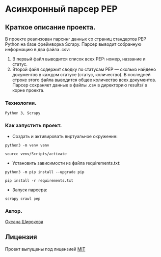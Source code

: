 # Асинхронный парсер PEP

## Краткое описание проекта.

В проекте реализован парсинг данных со страниц стандартов PEP Python на базе фреймворка Scrapy.
Парсер выводит собранную информацию в два файла .csv:
1. В первый файл выводится список всех PEP: номер, название и статус.
2. Второй файл содержит сводку по статусам PEP — сколько найдено документов в каждом статусе (статус, количество). В последней строке этого файла выводится общее количество всех документов.
Парсер сохраняет данные в файлы .csv в директорию results/ в корне проекта.


### Технологии.
```
Python 3, Scrapy
```
### Как запустить проект.

- Cоздать и активировать виртуальное окружение:

```
python3 -m venv venv
```

```
source venv/Scripts/activate
```

- Установить зависимости из файла requirements.txt:

```
python3 -m pip install --upgrade pip
```

```
pip install -r requirements.txt
```

- Запуск парсера:
```
scrapy crawl pep
```

### Автор.
[Оксана Широкова](https://github.com/son13425)

## Лицензия
Проект выпущены под лицензией [MIT](https://github.com/son13425/scrapy_parser_pep/blob/master/COPYING.txt)

